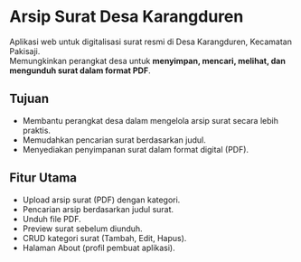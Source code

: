 # Arsip Surat Desa Karangduren

Aplikasi web untuk digitalisasi surat resmi di Desa Karangduren, Kecamatan Pakisaji.  
Memungkinkan perangkat desa untuk **menyimpan, mencari, melihat, dan mengunduh surat dalam format PDF**.  


## Tujuan
- Membantu perangkat desa dalam mengelola arsip surat secara lebih praktis.
- Memudahkan pencarian surat berdasarkan judul.
- Menyediakan penyimpanan surat dalam format digital (PDF).


## Fitur Utama
- Upload arsip surat (PDF) dengan kategori.
- Pencarian arsip berdasarkan judul surat.
- Unduh file PDF.
- Preview surat sebelum diunduh.
- CRUD kategori surat (Tambah, Edit, Hapus).
- Halaman About (profil pembuat aplikasi).



